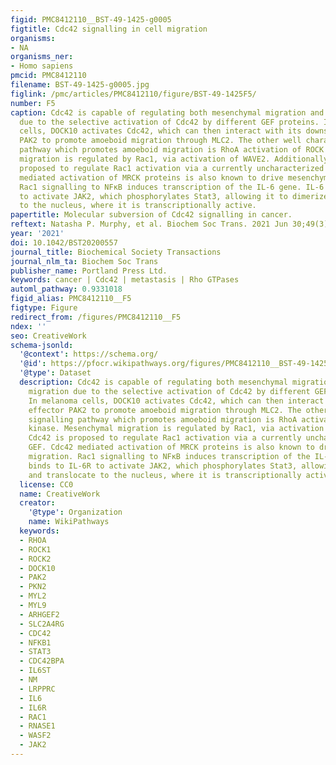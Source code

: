 ```yaml
---
figid: PMC8412110__BST-49-1425-g0005
figtitle: Cdc42 signalling in cell migration
organisms:
- NA
organisms_ner:
- Homo sapiens
pmcid: PMC8412110
filename: BST-49-1425-g0005.jpg
figlink: /pmc/articles/PMC8412110/figure/BST-49-1425F5/
number: F5
caption: Cdc42 is capable of regulating both mesenchymal migration and amoeboid migration
  due to the selective activation of Cdc42 by different GEF proteins. In melanoma
  cells, DOCK10 activates Cdc42, which can then interact with its downstream effector
  PAK2 to promote amoeboid migration through MLC2. The other well characterized signalling
  pathway which promotes amoeboid migration is RhoA activation of ROCK kinase. Mesenchymal
  migration is regulated by Rac1, via activation of WAVE2. Additionally, Cdc42 is
  proposed to regulate Rac1 activation via a currently uncharacterized GEF. Cdc42
  mediated activation of MRCK proteins is also known to drive mesenchymal migration.
  Rac1 signalling to NFκB induces transcription of the IL-6 gene. IL-6 binds to IL-6R
  to activate JAK2, which phosphorylates Stat3, allowing it to dimerize and translocate
  to the nucleus, where it is transcriptionally active.
papertitle: Molecular subversion of Cdc42 signalling in cancer.
reftext: Natasha P. Murphy, et al. Biochem Soc Trans. 2021 Jun 30;49(3):1425-1442.
year: '2021'
doi: 10.1042/BST20200557
journal_title: Biochemical Society Transactions
journal_nlm_ta: Biochem Soc Trans
publisher_name: Portland Press Ltd.
keywords: cancer | Cdc42 | metastasis | Rho GTPases
automl_pathway: 0.9331018
figid_alias: PMC8412110__F5
figtype: Figure
redirect_from: /figures/PMC8412110__F5
ndex: ''
seo: CreativeWork
schema-jsonld:
  '@context': https://schema.org/
  '@id': https://pfocr.wikipathways.org/figures/PMC8412110__BST-49-1425-g0005.html
  '@type': Dataset
  description: Cdc42 is capable of regulating both mesenchymal migration and amoeboid
    migration due to the selective activation of Cdc42 by different GEF proteins.
    In melanoma cells, DOCK10 activates Cdc42, which can then interact with its downstream
    effector PAK2 to promote amoeboid migration through MLC2. The other well characterized
    signalling pathway which promotes amoeboid migration is RhoA activation of ROCK
    kinase. Mesenchymal migration is regulated by Rac1, via activation of WAVE2. Additionally,
    Cdc42 is proposed to regulate Rac1 activation via a currently uncharacterized
    GEF. Cdc42 mediated activation of MRCK proteins is also known to drive mesenchymal
    migration. Rac1 signalling to NFκB induces transcription of the IL-6 gene. IL-6
    binds to IL-6R to activate JAK2, which phosphorylates Stat3, allowing it to dimerize
    and translocate to the nucleus, where it is transcriptionally active.
  license: CC0
  name: CreativeWork
  creator:
    '@type': Organization
    name: WikiPathways
  keywords:
  - RHOA
  - ROCK1
  - ROCK2
  - DOCK10
  - PAK2
  - PKN2
  - MYL2
  - MYL9
  - ARHGEF2
  - SLC2A4RG
  - CDC42
  - NFKB1
  - STAT3
  - CDC42BPA
  - IL6ST
  - NM
  - LRPPRC
  - IL6
  - IL6R
  - RAC1
  - RNASE1
  - WASF2
  - JAK2
---
```

